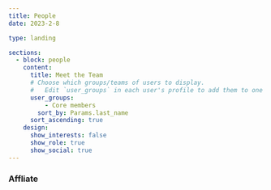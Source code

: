 ```yaml
---
title: People
date: 2023-2-8

type: landing

sections:
  - block: people
    content:
      title: Meet the Team
      # Choose which groups/teams of users to display.
      #   Edit `user_groups` in each user's profile to add them to one or more of these groups.
      user_groups:
          - Core members
        sort_by: Params.last_name
      sort_ascending: true
    design:
      show_interests: false
      show_role: true
      show_social: true
---
```


<h3> Affliate </h3>